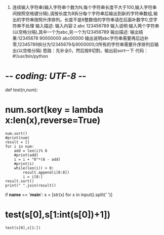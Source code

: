 1. 连续输入字符串(输入字符串个数为N,每个字符串长度不大于100,输入字符串间按照空格键分隔),请按长度为8拆分每个字符串后输出到新的字符串数组,输出的字符串按照升序排列。长度不是8整数倍的字符串请在后面补数字0,空字符串不处理
输入描述:
输入内容:2 abc 123456789
输入说明:输入两个字符串(以空格分隔),其中一个为abc,另一个为123456789
输出描述:
输出结果:12345678 90000000 abc00000
输出说明abc字符串需要再后边补零,12345789拆分为12345679与9000000,0所有的字符串需要升序排列后输出(以空格分隔)
思路：先补全0，然后按8切割，输出前sort一下
代码：
#!/usr/bin/python
# -*- coding: UTF-8 -*-
def test(n,num):
#     num.sort(key = lambda x:len(x),reverse=True)
    num.sort()
    #print(num)
    result = []
    for i in num:
        add = len(i)% 8
        #print(add)
        i = i + "0"*(8 - add)
        #print(i)
        while(len(i)) > 0:
            result.append(i[0:8])
            i = i[8:]
    result.sort()
    print(" ".join(result))

if __name__ == '__main__':
    s = [str(x) for x in input().split(' ')]
#     test(s[0],s[1:int(s[0])+1])
    test(s[0],s[1:])
